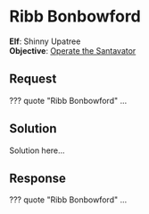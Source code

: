 # Ribb Bonbowford

**Elf**: Shinny Upatree<br/>
**Objective**: [Operate the Santavator](../objectives/o4.md)

## Request

??? quote "Ribb Bonbowford"
    ...

## Solution

Solution here...


## Response

??? quote "Ribb Bonbowford"
    ...

